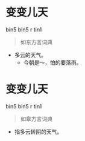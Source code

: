 # 变变儿天
bin5 bin5 r tin1
> 如东方言词典
- 多云的天气。
  - 今朝是～，怕的要落雨。

# 变变儿天
bin5 bin5 r tin1
> 如皋方言词典
- 指多云转阴的天气。
